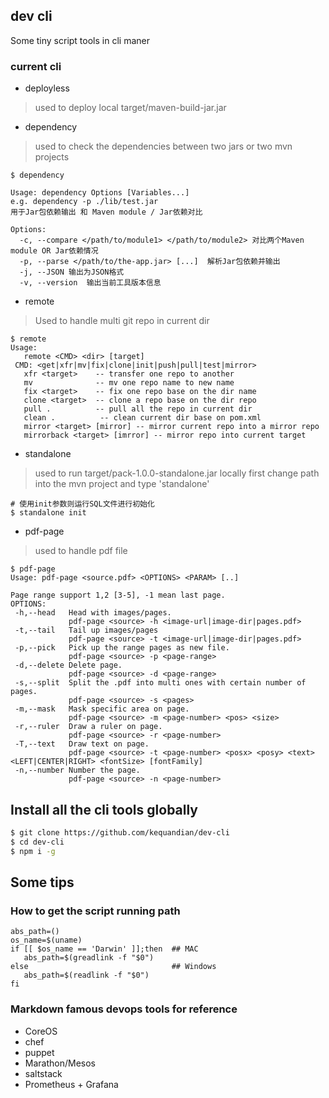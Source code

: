 ## dev cli
Some tiny script tools in cli maner

### current cli
- deployless  
> used to deploy local target/maven-build-jar.jar

- dependency
> used to check the dependencies between two jars or two mvn projects 
```shell
$ dependency

Usage: dependency Options [Variables...]
e.g. dependency -p ./lib/test.jar
用于Jar包依赖输出 和 Maven module / Jar依赖对比

Options:
  -c, --compare </path/to/module1> </path/to/module2> 对比两个Maven module OR Jar依赖情况
  -p, --parse </path/to/the-app.jar> [...]  解析Jar包依赖并输出
  -j, --JSON 输出为JSON格式
  -v, --version  输出当前工具版本信息
```

- remote
> Used to handle multi git repo in current dir
```shell
$ remote
Usage:
   remote <CMD> <dir> [target]
 CMD: <get|xfr|mv|fix|clone|init|push|pull|test|mirror>
   xfr <target>    -- transfer one repo to another
   mv              -- mv one repo name to new name
   fix <target>    -- fix one repo base on the dir name
   clone <target>  -- clone a repo base on the dir repo
   pull .          -- pull all the repo in current dir
   clean .          -- clean current dir base on pom.xml
   mirror <target> [mirror] -- mirror current repo into a mirror repo
   mirrorback <target> [imrror] -- mirror repo into current target
```

- standalone
> used to run target/pack-1.0.0-standalone.jar locally 
> first change path into the mvn project and type 'standalone'

```shell
# 使用init参数则运行SQL文件进行初始化
$ standalone init
```

- pdf-page 
> used to handle pdf file 
```shell
$ pdf-page
Usage: pdf-page <source.pdf> <OPTIONS> <PARAM> [..]

Page range support 1,2 [3-5], -1 mean last page.
OPTIONS:
 -h,--head   Head with images/pages.
             pdf-page <source> -h <image-url|image-dir|pages.pdf>
 -t,--tail   Tail up images/pages
             pdf-page <source> -t <image-url|image-dir|pages.pdf>
 -p,--pick   Pick up the range pages as new file.
             pdf-page <source> -p <page-range>
 -d,--delete Delete page.
             pdf-page <source> -d <page-range>
 -s,--split  Split the .pdf into multi ones with certain number of pages.
             pdf-page <source> -s <pages>
 -m,--mask   Mask specific area on page.
             pdf-page <source> -m <page-number> <pos> <size>
 -r,--ruler  Draw a ruler on page.
             pdf-page <source> -r <page-number>
 -T,--text   Draw text on page.
             pdf-page <source> -t <page-number> <posx> <posy> <text> <LEFT|CENTER|RIGHT> <fontSize> [fontFamily]
 -n,--number Number the page.
             pdf-page <source> -n <page-number>
```

## Install all the cli tools globally
```sh
$ git clone https://github.com/kequandian/dev-cli
$ cd dev-cli
$ npm i -g
```

## Some tips

### How to get the script running path 
```shell
abs_path=()
os_name=$(uname)
if [[ $os_name == 'Darwin' ]];then  ## MAC
   abs_path=$(greadlink -f "$0")
else                                ## Windows
   abs_path=$(readlink -f "$0")
fi
```

### Markdown famous devops tools for reference
- CoreOS
- chef
- puppet
- Marathon/Mesos
- saltstack
- Prometheus + Grafana
